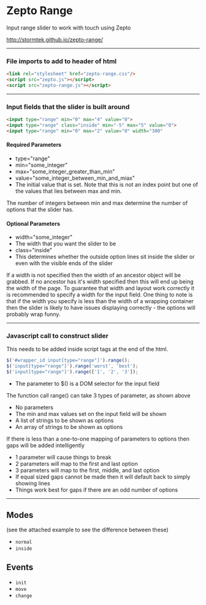 # Zepto Range

Input range slider to work with touch using Zepto

http://stormtek.github.io/zepto-range/

----------------------------------------------------------
### File imports to add to header of html

``` html
<link rel="stylesheet" href="zepto-range.css"/>
<script src="zepto.js"></script>
<script src="zepto-range.js"></script>
```

----------------------------------------------------------
### Input fields that the slider is built around

``` html
<input type="range" min="0" max="4" value="0">
<input type="range" class="inside" min="-5" max="5" value="0">
<input type="range" min="0" max="2" value="0" width="300"
```

#### Required Parameters

- type="range"
- min="some_integer"
- max="some_integer_greater_than_min"
- value="some_integer_between_min_and_miax"
 - The initial value that is set. Note that this is not an index point but one of the values that lies between max and min.

The number of integers between min and max determine the number of options that the slider has.

#### Optional Parameters

- width="some_integer"
 - The width that you want the slider to be
- class="inside"
 - This determines whether the outside option lines sit inside the slider or even with the visible ends of the slider

If a width is not specified then the width of an ancestor object will be grabbed. If no ancestor has it's width specified then this will end up being the width of the page. To guarantee that width and layout work correctly it is recommended to specify a width for the input field. One thing to note is that if the width you specify is less than the width of a wrapping container then the slider is likely to have issues displaying correctly - the options will probably wrap funny.

----------------------------------------------------------
### Javascript call to construct slider

This needs to be added inside script tags at the end of the html.

``` javascript
$('#wrapper_id input[type="range"]').range();
$('input[type="range"]').range('worst', 'best');
$('input[type="range"]').range(['1', '2', '3']);
```

- The parameter to $() is a DOM selector for the input field

The function call range() can take 3 types of parameter, as shown above
- No parameters
 - The min and max values set on the input field will be shown
- A list of strings to be shown as options
- An array of strings to be shown as options

If there is less than a one-to-one mapping of parameters to options then gaps will be added intelligently
- 1 parameter will cause things to break
- 2 parameters will map to the first and last option
- 3 parameters will map to the first, middle, and last option
- If equal sized gaps cannot be made then it will default back to simply showing lines
- Things work best for gaps if there are an odd number of options

----------------------------------------------------------

## Modes

(see the attached example to see the difference between these)

* `normal`
* `inside`

## Events

* `init`
* `move`
* `change`
